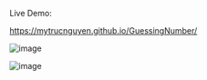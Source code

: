 Live Demo:

https://mytrucnguyen.github.io/GuessingNumber/

![image](https://user-images.githubusercontent.com/80004058/125626883-e76079ac-14b4-45df-adc3-be393df07a52.png)

![image](https://user-images.githubusercontent.com/80004058/125627119-2cf9b0b8-9b09-4bf7-93ef-3c6514df41b0.png)
